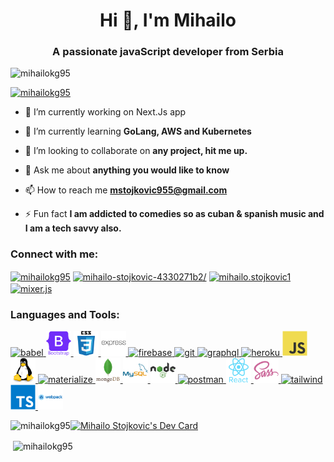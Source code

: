 <h1 align="center">Hi 👋, I'm Mihailo</h1>
<h3 align="center">A passionate javaScript developer from Serbia</h3>

<p align="left"> <img src="https://komarev.com/ghpvc/?username=mihailokg95&label=Profile%20views&color=0e75b6&style=flat" alt="mihailokg95" /> </p>

<p align="left"> <a href="https://github.com/ryo-ma/github-profile-trophy"><img src="https://github-profile-trophy.vercel.app/?username=mihailokg95" alt="mihailokg95" /></a> </p>

- 🔭 I’m currently working on Next.Js app

- 🌱 I’m currently learning **GoLang, AWS and Kubernetes**

- 👯 I’m looking to collaborate on **any project, hit me up.**

- 💬 Ask me about **anything you would like to know**

- 📫 How to reach me **mstojkovic955@gmail.com**

- ⚡ Fun fact **I am addicted to comedies so as cuban & spanish music and I am a tech savvy also.**

<h3 align="left">Connect with me:</h3>
<p align="left">
<a href="https://dev.to/mihailokg95" target="blank"><img align="center" src="https://cdn.jsdelivr.net/npm/simple-icons@3.0.1/icons/dev-dot-to.svg" alt="mihailokg95" height="30" width="40" /></a>
<a href="https://linkedin.com/in/mihailo-stojkovic-4330271b2/" target="blank"><img align="center" src="https://cdn.jsdelivr.net/npm/simple-icons@3.0.1/icons/linkedin.svg" alt="mihailo-stojkovic-4330271b2/" height="30" width="40" /></a>
<a href="https://fb.com/mihailo.stojkovic1" target="blank"><img align="center" src="https://cdn.jsdelivr.net/npm/simple-icons@3.0.1/icons/facebook.svg" alt="mihailo.stojkovic1" height="30" width="40" /></a>
<a href="https://instagram.com/mixer.js" target="blank"><img align="center" src="https://cdn.jsdelivr.net/npm/simple-icons@3.0.1/icons/instagram.svg" alt="mixer.js" height="30" width="40" /></a>
</p>

<h3 align="left">Languages and Tools:</h3>
<p align="left"> <a href="https://babeljs.io/" target="_blank"> <img src="https://www.vectorlogo.zone/logos/babeljs/babeljs-icon.svg" alt="babel" width="40" height="40"/> </a> <a href="https://getbootstrap.com" target="_blank"> <img src="https://raw.githubusercontent.com/devicons/devicon/master/icons/bootstrap/bootstrap-plain-wordmark.svg" alt="bootstrap" width="40" height="40"/> </a> <a href="https://www.w3schools.com/css/" target="_blank"> <img src="https://raw.githubusercontent.com/devicons/devicon/master/icons/css3/css3-original-wordmark.svg" alt="css3" width="40" height="40"/> </a> <a href="https://expressjs.com" target="_blank"> <img src="https://raw.githubusercontent.com/devicons/devicon/master/icons/express/express-original-wordmark.svg" alt="express" width="40" height="40"/> </a> <a href="https://firebase.google.com/" target="_blank"> <img src="https://www.vectorlogo.zone/logos/firebase/firebase-icon.svg" alt="firebase" width="40" height="40"/> </a> <a href="https://git-scm.com/" target="_blank"> <img src="https://www.vectorlogo.zone/logos/git-scm/git-scm-icon.svg" alt="git" width="40" height="40"/> </a> <a href="https://graphql.org" target="_blank"> <img src="https://www.vectorlogo.zone/logos/graphql/graphql-icon.svg" alt="graphql" width="40" height="40"/> </a> <a href="https://heroku.com" target="_blank"> <img src="https://www.vectorlogo.zone/logos/heroku/heroku-icon.svg" alt="heroku" width="40" height="40"/> </a> <a href="https://developer.mozilla.org/en-US/docs/Web/JavaScript" target="_blank"> <img src="https://raw.githubusercontent.com/devicons/devicon/master/icons/javascript/javascript-original.svg" alt="javascript" width="40" height="40"/> </a> <a href="https://www.linux.org/" target="_blank"> <img src="https://raw.githubusercontent.com/devicons/devicon/master/icons/linux/linux-original.svg" alt="linux" width="40" height="40"/> </a> <a href="https://materializecss.com/" target="_blank"> <img src="https://raw.githubusercontent.com/prplx/svg-logos/5585531d45d294869c4eaab4d7cf2e9c167710a9/svg/materialize.svg" alt="materialize" width="40" height="40"/> </a> <a href="https://www.mongodb.com/" target="_blank"> <img src="https://raw.githubusercontent.com/devicons/devicon/master/icons/mongodb/mongodb-original-wordmark.svg" alt="mongodb" width="40" height="40"/> </a> <a href="https://www.mysql.com/" target="_blank"> <img src="https://raw.githubusercontent.com/devicons/devicon/master/icons/mysql/mysql-original-wordmark.svg" alt="mysql" width="40" height="40"/> </a> <a href="https://nodejs.org" target="_blank"> <img src="https://raw.githubusercontent.com/devicons/devicon/master/icons/nodejs/nodejs-original-wordmark.svg" alt="nodejs" width="40" height="40"/> </a> <a href="https://postman.com" target="_blank"> <img src="https://www.vectorlogo.zone/logos/getpostman/getpostman-icon.svg" alt="postman" width="40" height="40"/> </a> <a href="https://reactjs.org/" target="_blank"> <img src="https://raw.githubusercontent.com/devicons/devicon/master/icons/react/react-original-wordmark.svg" alt="react" width="40" height="40"/> </a> <a href="https://sass-lang.com" target="_blank"> <img src="https://raw.githubusercontent.com/devicons/devicon/master/icons/sass/sass-original.svg" alt="sass" width="40" height="40"/> </a> <a href="https://tailwindcss.com/" target="_blank"> <img src="https://www.vectorlogo.zone/logos/tailwindcss/tailwindcss-icon.svg" alt="tailwind" width="40" height="40"/> </a> <a href="https://www.typescriptlang.org/" target="_blank"> <img src="https://raw.githubusercontent.com/devicons/devicon/master/icons/typescript/typescript-original.svg" alt="typescript" width="40" height="40"/> </a> <a href="https://webpack.js.org" target="_blank"> <img src="https://raw.githubusercontent.com/devicons/devicon/d00d0969292a6569d45b06d3f350f463a0107b0d/icons/webpack/webpack-original-wordmark.svg" alt="webpack" width="40" height="40"/> </a> </p>

<p><img align="left" src="https://github-readme-stats.vercel.app/api/top-langs?username=mihailokg95&show_icons=true&theme=dark&locale=en&layout=compact" alt="mihailokg95" /></p>
<a href="https://app.daily.dev/mixerjs"><img src="https://api.daily.dev/devcards/7317ebbb3d0b4219bd8971a9b5513f81.png?r=933" width="400" alt="Mihailo Stojkovic's Dev Card"/></a>

<p>&nbsp;<img align="center" src="https://github-readme-stats.vercel.app/api?username=mihailokg95&show_icons=true&locale=en" alt="mihailokg95" /></p>
